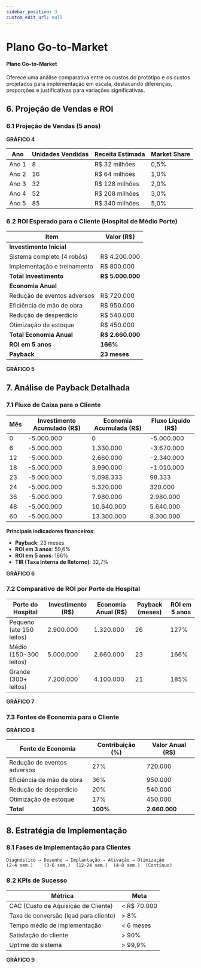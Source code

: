 ```yaml
---
sidebar_position: 3
custom_edit_url: null
---
```


# Plano Go-to-Market

#### Plano Go-to-Market

Oferece uma análise comparativa entre os custos do protótipo e os custos projetados para implementação em escala, destacando diferenças, proporções e justificativas para variações significativas.

## 6. Projeção de Vendas e ROI

### 6.1 Projeção de Vendas (5 anos)

**GRÁFICO 4**

| Ano | Unidades Vendidas | Receita Estimada | Market Share |
|-----|-------------------|-------------------|--------------|
| Ano 1 | 8 | R$ 32 milhões | 0,5% |
| Ano 2 | 16 | R$ 64 milhões | 1,0% |
| Ano 3 | 32 | R$ 128 milhões | 2,0% |
| Ano 4 | 52 | R$ 208 milhões | 3,0% |
| Ano 5 | 85 | R$ 340 milhões | 5,0% |

### 6.2 ROI Esperado para o Cliente (Hospital de Médio Porte)

| Item | Valor (R$) |
|------|------------|
| **Investimento Inicial** | |
| Sistema completo (4 robôs) | R$ 4.200.000 |
| Implementação e treinamento | R$ 800.000 |
| **Total Investimento** | **R$ 5.000.000** |
| **Economia Anual** | |
| Redução de eventos adversos | R$ 720.000 |
| Eficiência de mão de obra | R$ 950.000 |
| Redução de desperdício | R$ 540.000 |
| Otimização de estoque | R$ 450.000 |
| **Total Economia Anual** | **R$ 2.660.000** |
| **ROI em 5 anos** | **166%** |
| **Payback** | **23 meses** |

**GRÁFICO 5**

## 7. Análise de Payback Detalhada

### 7.1 Fluxo de Caixa para o Cliente

| Mês | Investimento Acumulado (R$) | Economia Acumulada (R$) | Fluxo Líquido (R$) |
|-----|--------------------------|----------------------|---------------------|
| 0 | -5.000.000 | 0 | -5.000.000 |
| 6 | -5.000.000 | 1.330.000 | -3.670.000 |
| 12 | -5.000.000 | 2.660.000 | -2.340.000 |
| 18 | -5.000.000 | 3.990.000 | -1.010.000 |
| 23 | -5.000.000 | 5.098.333 | 98.333 |
| 24 | -5.000.000 | 5.320.000 | 320.000 |
| 36 | -5.000.000 | 7.980.000 | 2.980.000 |
| 48 | -5.000.000 | 10.640.000 | 5.640.000 |
| 60 | -5.000.000 | 13.300.000 | 8.300.000 |

**Principais indicadores financeiros**:
- **Payback**: 23 meses
- **ROI em 3 anos**: 59,6%
- **ROI em 5 anos**: 166%
- **TIR (Taxa Interna de Retorno)**: 32,7%

**GRÁFICO 6**

### 7.2 Comparativo de ROI por Porte de Hospital

| Porte do Hospital | Investimento (R$) | Economia Anual (R$) | Payback (meses) | ROI em 5 anos |
|-------------------|-------------------|---------------------|----------------|--------------|
| Pequeno (até 150 leitos) | 2.900.000 | 1.320.000 | 26 | 127% |
| Médio (150-300 leitos) | 5.000.000 | 2.660.000 | 23 | 166% |
| Grande (300+ leitos) | 7.200.000 | 4.100.000 | 21 | 185% |

**GRÁFICO 7**

### 7.3 Fontes de Economia para o Cliente

**GRÁFICO 8**

| Fonte de Economia | Contribuição (%) | Valor Anual (R$) |
|-------------------|------------------|------------------|
| Redução de eventos adversos | 27% | 720.000 |
| Eficiência de mão de obra | 36% | 950.000 |
| Redução de desperdício | 20% | 540.000 |
| Otimização de estoque | 17% | 450.000 |
| **Total** | **100%** | **2.660.000** |

## 8. Estratégia de Implementação

### 8.1 Fases de Implementação para Clientes

```
Diagnóstico → Desenho → Implantação → Ativação → Otimização
(2-4 sem.)    (3-6 sem.)  (12-24 sem.)  (4-8 sem.)  (Contínuo)
```

### 8.2 KPIs de Sucesso

| Métrica | Meta |
|---------|------|
| CAC (Custo de Aquisição de Cliente) | < R$ 70.000 |
| Taxa de conversão (lead para cliente) | > 8% |
| Tempo médio de implementação | < 6 meses |
| Satisfação do cliente | > 90% |
| Uptime do sistema | > 99,9% |

**GRÁFICO 9**
